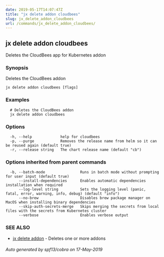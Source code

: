 ```yaml
---
date: 2019-05-17T14:07:47Z
title: "jx delete addon cloudbees"
slug: jx_delete_addon_cloudbees
url: /commands/jx_delete_addon_cloudbees/
---
```

## jx delete addon cloudbees

Deletes the CloudBees app for Kubernetes addon

### Synopsis

Deletes the CloudBees addon

```
jx delete addon cloudbees [flags]
```

### Examples

```
  # Deletes the CloudBees addon
  jx delete addon cloudbees
```

### Options

```
  -h, --help             help for cloudbees
  -p, --purge            Removes the release name from helm so it can be reused again (default true)
  -r, --release string   The chart release name (default "cb")
```

### Options inherited from parent commands

```
  -b, --batch-mode                Runs in batch mode without prompting for user input (default true)
      --install-dependencies      Enables automatic dependencies installation when required
      --log-level string          Sets the logging level (panic, fatal, error, warning, info, debug) (default "info")
      --no-brew                   Disables brew package manager on MacOS when installing binary dependencies
      --skip-auth-secrets-merge   Skips merging the secrets from local files with the secrets from Kubernetes cluster
      --verbose                   Enables verbose output
```

### SEE ALSO

* [jx delete addon](/commands/jx_delete_addon/)	 - Deletes one or more addons

###### Auto generated by spf13/cobra on 17-May-2019
